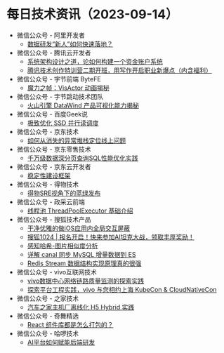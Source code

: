 # 每日技术资讯（2023-09-14）

- 微信公众号 - 阿里开发者
  - [数据研发“新人”如何快速落地？](https://mp.weixin.qq.com/s?__biz=MzIzOTU0NTQ0MA==&mid=2247534813&idx=1&sn=277dc93f904b312116f143162c5987e3)
- 微信公众号 - 腾讯云开发者
  - [系统架构设计之道，论如何构建一个资金账户系统](https://mp.weixin.qq.com/s?__biz=MzI2NDU4OTExOQ==&mid=2247658622&idx=1&sn=27295d0d9090ac6952d3112edd597cda)
  - [腾讯技术创作特训营二期开班，用写作开启职业新爆点（内含福利）](https://mp.weixin.qq.com/s?__biz=MzI2NDU4OTExOQ==&mid=2247658622&idx=2&sn=a31576fec37316f74e12f16223b45e70)
- 微信公众号 - 字节前端 ByteFE
  - [魔力之帧：VisActor 动画揭秘](https://mp.weixin.qq.com/s?__biz=Mzg2ODQ1OTExOA==&mid=2247504446&idx=1&sn=d551d3d84160e86f4925c1c66c2d9719)
- 微信公众号 - 字节跳动技术团队
  - [火山引擎 DataWind 产品可视化能力揭秘](https://mp.weixin.qq.com/s?__biz=MzI1MzYzMjE0MQ==&mid=2247504029&idx=1&sn=2026ffb5dee5039168ce06fb7d43f46e)
- 微信公众号 - 百度Geek说
  - [极致优化 SSD 并行读调度](https://mp.weixin.qq.com/s?__biz=Mzg5MjU0NTI5OQ==&mid=2247570853&idx=1&sn=51afb6a105c191c9bebdf19a1042ac94)
- 微信公众号 - 京东技术
  - [如何从消失的异常堆栈定位线上问题](https://mp.weixin.qq.com/s?__biz=MzU1MzE2NzIzMg==&mid=2247492900&idx=1&sn=40a1159746512cef54d3d028b8d12ee7)
- 微信公众号 - 京东零售技术
  - [千万级数据深分页查询SQL性能优化实践](https://mp.weixin.qq.com/s?__biz=MzUyMDAxMjQ3Ng==&mid=2247502711&idx=1&sn=4dd7dc583b5d39911bf1976f0581c563)
- 微信公众号 - 京东云开发者
  - [稳定性建设框架](https://mp.weixin.qq.com/s?__biz=MzU1OTgxMTg2Nw==&mid=2247507412&idx=1&sn=608a29296f7878fb5f0f69caff3a9cc2)
- 微信公众号 - 得物技术
  - [得物SRE视角下的蓝绿发布](https://mp.weixin.qq.com/s?__biz=MzkxNTE3ODU0NA==&mid=2247503830&idx=1&sn=1e90fe4c04d5812a3a40846620338c2d)
- 微信公众号 - 政采云前端
  - [线程池 ThreadPoolExecutor 基础介绍](https://mp.weixin.qq.com/s?__biz=Mzg3NTcwMTUzNA==&mid=2247493911&idx=1&sn=a51daadfb295a54c5636943507959950)
- 微信公众号 - 搜狐技术产品
  - [干净优雅的做iOS应用内全局交互屏蔽](https://mp.weixin.qq.com/s?__biz=MzU3NTY3MTQzMg==&mid=2247558722&idx=1&sn=2cc85349f3b6ed4321de93998a461a5e)
  - [搜狐1024 | 报名开启！快来参加AI坦克大战，领取丰厚奖励！](https://mp.weixin.qq.com/s?__biz=MzU3NTY3MTQzMg==&mid=2247558722&idx=2&sn=bf5dd4465401f96bc0d9201a0f367def)
  - [感知哈希-图片相似度分析](https://mp.weixin.qq.com/s?__biz=MzU3NTY3MTQzMg==&mid=2247558722&idx=3&sn=25d003ac78dfac81d30a576765bf06cc)
  - [详解 canal 同步 MySQL 增量数据到 ES](https://mp.weixin.qq.com/s?__biz=MzU3NTY3MTQzMg==&mid=2247558722&idx=4&sn=02301f7fba231fa0242c7c85ec5fa8ec)
  - [Redis Stream 数据结构实现原理真的很强](https://mp.weixin.qq.com/s?__biz=MzU3NTY3MTQzMg==&mid=2247558722&idx=5&sn=c9c5eb50653167ed8b943faa03aba0cb)
- 微信公众号 - vivo互联网技术
  - [vivo数据中心网络链路质量监测的探索实践](https://mp.weixin.qq.com/s?__biz=MzI4NjY4MTU5Nw==&mid=2247497299&idx=1&sn=bf5b4b07d96090267e996a1dc3d0dce1)
  - [探索平台工程实践，vivo 与您相约上海 KubeCon & CloudNativeCon](https://mp.weixin.qq.com/s?__biz=MzI4NjY4MTU5Nw==&mid=2247497299&idx=2&sn=828e6706977010a0c75982cf1547236d)
- 微信公众号 - 之家技术
  - [汽车之家主机厂离线化 H5 Hybrid 实践](https://mp.weixin.qq.com/s?__biz=MzUyMzg4ODk2NQ==&mid=2247494683&idx=1&sn=41c594c5cc52ed7440752b54dec54dcf)
- 微信公众号 - 奇舞精选
  - [React 组件库都是怎么打包的？](https://mp.weixin.qq.com/s?__biz=Mzg4MTYwMzY1Mw==&mid=2247509045&idx=1&sn=2a7c9c4c7ebdf07f29f87ae97775e5f5)
- 微信公众号 - 哈啰技术
  - [AI平台如何赋能后端研发](https://mp.weixin.qq.com/s?__biz=MzI3OTE3ODk4MQ==&mid=2247487293&idx=1&sn=8a8b36564bef291e7a36d20a4b78c01d)
